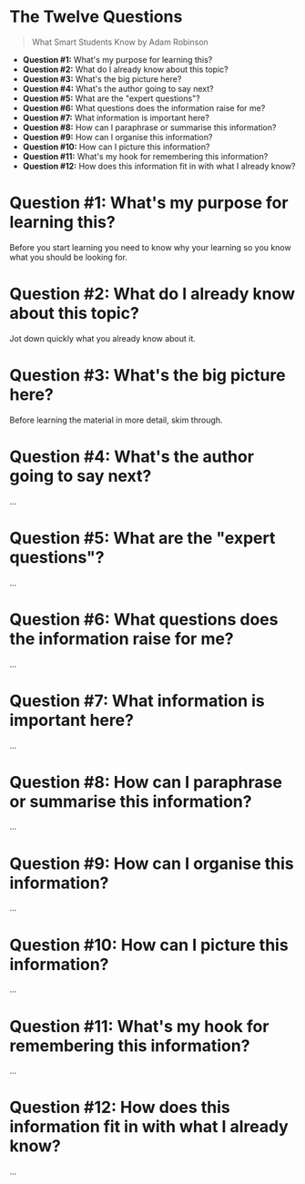 # The Twelve Questions

> What Smart Students Know by Adam Robinson 

- **Question #1:** What's my purpose for learning this?
- **Question #2:** What do I already know about this topic?
- **Question #3:** What's the big picture here?
- **Question #4:** What's the author going to say next?
- **Question #5:** What are the "expert questions"? 
- **Question #6:** What questions does the information raise for me?
- **Question #7:** What information is important here?
- **Question #8:** How can I paraphrase or summarise this information?
- **Question #9:** How can I organise this information?
- **Question #10:** How can I picture this information?
- **Question #11:** What's my hook for remembering this information? 
- **Question #12:** How does this information fit in with what I already know?

# **Question #1:** What's my purpose for learning this?

Before you start learning you need to know why your learning so you know what you should be looking for.

# **Question #2:** What do I already know about this topic?

Jot down quickly what you already know about it.

# **Question #3:** What's the big picture here?

Before learning the material in more detail, skim through.

# **Question #4:** What's the author going to say next?

...

# **Question #5:** What are the "expert questions"?
 
...
 
# **Question #6:** What questions does the information raise for me?

...

# **Question #7:** What information is important here?

...

# **Question #8:** How can I paraphrase or summarise this information?

...

# **Question #9:** How can I organise this information?

...

# **Question #10:** How can I picture this information?

...

# **Question #11:** What's my hook for remembering this information? 

...

# **Question #12:** How does this information fit in with what I already know?

...